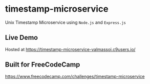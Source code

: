 # timestamp-microservice
Unix Timestamp Microservice using `Node.js` and `Express.js`

## Live Demo
Hosted at https://timestamp-microservice-valmassoi.c9users.io/

## Built for FreeCodeCamp
https://www.freecodecamp.com/challenges/timestamp-microservice
